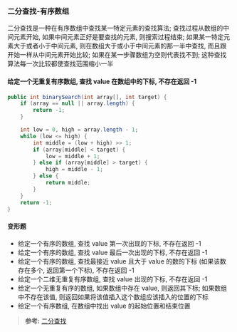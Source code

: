### 二分查找-有序数组
二分查找是一种在有序数组中查找某一特定元素的查找算法; 查找过程从数组的中间元素开始, 如果中间元素正好是要查找的元素, 则搜索过程结束; 如果某一特定元素大于或者小于中间元素, 则在数组大于或小于中间元素的那一半中查找, 而且跟开始一样从中间元素开始比较; 如果在某一步骤数组为空则代表找不到; 这种查找算法每一次比较都使查找范围缩小一半

#### 给定一个无重复有序数组, 查找 value 在数组中的下标, 不存在返回 -1
```Java
public int binarySearch(int array[], int target) {
    if (array == null || array.length) {
        return -1;
    }

    int low = 0, high = array.length - 1;
    while (low <= high) {
        int middle = (low + high) >> 1;
        if (array[middle] < target) {
            low = middle + 1;
        } else if (array[middle] > target) {
            high = middle - 1;
        } else {
            return middle;
        }
    }
    return -1;
}
```

#### 变形题
- 给定一个有序的数组, 查找 value 第一次出现的下标, 不存在返回 -1
- 给定一个有序的数组, 查找 value 最后一次出现的下标, 不存在返回 -1
- 给定一个有序的数组, 查找最接近 value 且大于 value 的数的下标 (如果该数存在多个, 返回第一个下标), 不存在返回 -1
- 给定一个二维无重复有序数组, 查找 value 出现的下标, 不存在返回 -1
- 给定一个无重复有序的数组, 如果数组中存在 value, 则返回其下标; 如果数组中不存在该值, 则返回如果将该值插入这个数组应该插入的位置的下标
- 给定一个有序数组, 在数组中找出 value 的起始位置和结束位置

>**参考:**
[二分查找](https://segmentfault.com/a/1190000008699980)
